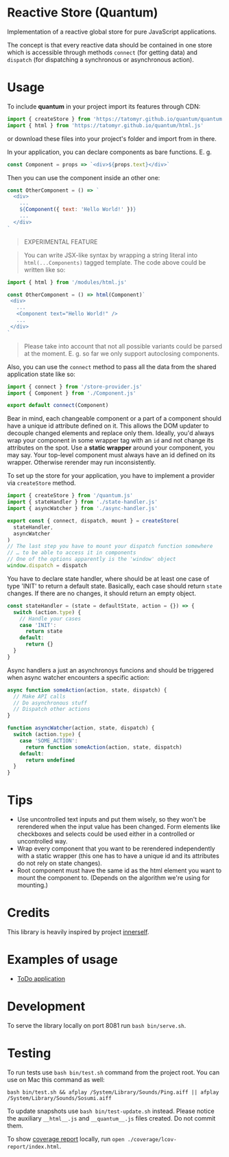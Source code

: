 # Reactive Store (Quantum)

Implementation of a reactive global store for pure JavaScript applications.

The concept is that every reactive data should be contained in one store
which is accessible through methods `connect` (for getting data) and `dispatch`
(for dispatching a synchronous or asynchronous action).

# Usage

To include **quantum** in your project import its features through CDN:

```javascript
import { createStore } from 'https://tatomyr.github.io/quantum/quantum.js'
import { html } from 'https://tatomyr.github.io/quantum/html.js'
```

or download these files into your project's folder and import from in there.

In your application, you can declare components as bare functions. E. g.

```javascript
const Component = props => `<div>${props.text}</div>`
```

Then you can use the component inside an other one:

```javascript
const OtherComponent = () => `
  <div>
    ...
    ${Component({ text: 'Hello World!' })}
    ...
  </div>
`
```

> EXPERIMENTAL FEATURE

> You can write JSX-like syntax by wrapping a string literal into `html(...Components)` tagged template.
> The code above could be written like so:

```javascript
import { html } from '/modules/html.js'

const OtherComponent = () => html(Component)`
 <div>
   ...
   <Component text="Hello World!" />
   ...
 </div>
`
```

> Please take into account that not all possible variants could be parsed at the moment.
> E. g. so far we only support autoclosing components.

Also, you can use the `connect` method to pass all the data from the shared application state like so:

```javascript
import { connect } from '/store-provider.js'
import { Component } from './Component.js'

export default connect(Component)
```

Bear in mind, each changeable component or a part of a component
should have a unique id attribute defined on it.
This allows the DOM updater to decouple changed elements
and replace only them.
Ideally, you'd always wrap your component in some wrapper tag with an `id`
and not change its attributes on the spot.
Use a **static wrapper** around your component, you may say.
Your top-level component must always have an id defined on its wrapper.
Otherwise rerender may run inconsistently.

To set up the store for your application,
you have to implement a provider via `createStore` method.

```javascript
import { createStore } from '/quantum.js'
import { stateHandler } from './state-handler.js'
import { asyncWatcher } from './async-handler.js'

export const { connect, dispatch, mount } = createStore(
  stateHandler,
  asyncWatcher
)
// The last step you have to mount your dispatch function somewhere
// … to be able to access it in components
// One of the options apparently is the 'window' object
window.dispatch = dispatch
```

You have to declare state handler, where should be at least one case of type 'INIT'
to return a default state.
Basically, each case should return `state` changes.
If there are no changes, it should return an empty object.

```javascript
const stateHandler = (state = defaultState, action = {}) => {
  switch (action.type) {
    // Handle your cases
    case 'INIT':
      return state
    default:
      return {}
  }
}
```

Async handlers a just an asynchronoys funcions
and should be triggered when async watcher encounters a specific action:

```javascript
async function someAction(action, state, dispatch) {
  // Make API calls
  // Do asynchronous stuff
  // Dispatch other actions
}

function asyncWatcher(action, state, dispatch) {
  switch (action.type) {
    case 'SOME_ACTION':
      return function someAction(action, state, dispatch)
    default:
      return undefined
  }
}
```

# Tips

- Use uncontrolled text inputs and put them wisely, so they won't be rerendered when the input value has been changed. Form elements like checkboxes and selects could be used either in a controlled or uncontrolled way.
- Wrap every component that you want to be rerendered independently with a static wrapper (this one has to have a unique id and its attributes do not rely on state changes).
- Root component must have the same id as the html element you want to mount the component to. (Depends on the algorithm we're using for mounting.)

# Credits

This library is heavily inspired by project [innerself](https://github.com/stasm/innerself).

# Examples of usage

- [ToDo application](https://github.com/tatomyr/reactive-todo)

# Development

To serve the library locally on port 8081 run `bash bin/serve.sh`.

# Testing

To run tests use `bash bin/test.sh` command from the project root.
You can use on Mac this command as well:

```
bash bin/test.sh && afplay /System/Library/Sounds/Ping.aiff || afplay /System/Library/Sounds/Sosumi.aiff
```

To update snapshots use `bash bin/test-update.sh` instead.
Please notice the auxiliary `__html__.js` and `__quantum__.js` files created.
Do not commit them.

To show [coverage report](https://tatomyr.github.io/quantum/coverage/lcov-report/index.html) locally, run `open ./coverage/lcov-report/index.html`.
